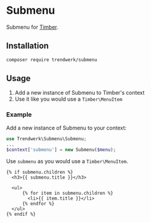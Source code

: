 # Submenu
Submenu for [Timber](https://github.com/timber/timber).

## Installation
```sh
composer require trendwerk/submenu
```

## Usage
1. Add a new instance of Submenu to Timber's context
2. Use it like you would use a `Timber\MenuItem`

### Example

Add a new instance of Submenu to your context:
```php
use Trendwerk\Submenu\Submenu;
...
$context['submenu'] = new Submenu($menu);
```

Use `submenu` as you would use a `Timber\MenuItem`.
```twig
{% if submenu.children %}
  <h3>{{ submenu.title }}</h3>

  <ul>
	  {% for item in submenu.children %}
	  	<li>{{ item.title }}</li>
	  {% endfor %}
  </ul>
{% endif %}
```
